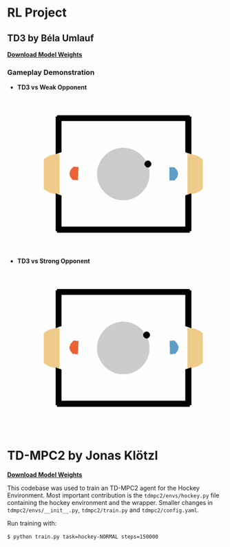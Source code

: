 # RL Project  

## TD3 by Béla Umlauf  

[**Download Model Weights**](https://drive.google.com/drive/folders/126NozgxKaZQaP_XyEHWZUMdtWS82TShI?usp=sharing) 
### Gameplay Demonstration  
- **TD3 vs Weak Opponent**  
  ![Weak Opponent Gameplay](td3/results/evaluation_20250226-141914.gif) 
- **TD3 vs Strong Opponent**  
  ![Weak Opponent Gameplay](td3/results/evaluation_20250226-141922.gif)



<h1>TD-MPC2 by Jonas Klötzl</span></h1>

[**Download Model Weights**](https://drive.google.com/drive/folders/1MkM6Q-X8fcvgn3UfaFKNzriIkRT1n-3p?usp=sharing)

This codebase was used to train an TD-MPC2 agent for the Hockey Environment. Most important contribution is the `tdmpc2/envs/hockey.py` file containing the hockey environment and the wrapper. Smaller changes in `tdmpc2/envs/__init__.py`, `tdmpc2/train.py` and `tdmpc2/config.yaml`.

Run training with:
```
$ python train.py task=hockey-NORMAL steps=150000
```
